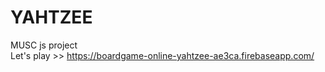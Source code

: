# YAHTZEE
MUSC js project <br>
Let's play >> https://boardgame-online-yahtzee-ae3ca.firebaseapp.com/
